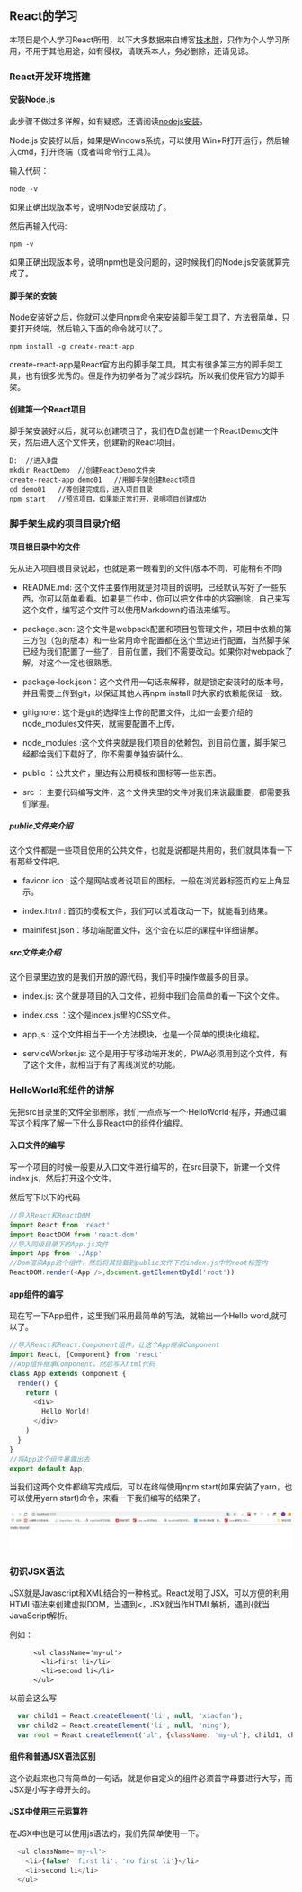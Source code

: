 ## React的学习

本项目是个人学习React所用，以下大多数据来自博客[技术胖](https://jspang.com/posts/2019/05/04/new-react-base.html)，只作为个人学习所用，不用于其他用途，如有侵权，请联系本人，务必删除，还请见谅。

### React开发环境搭建

#### 安装Node.js

此步骤不做过多详解，如有疑惑，还请阅读[nodejs安装](https://www.runoob.com/nodejs/nodejs-install-setup.html)。

Node.js 安装好以后，如果是Windows系统，可以使用 Win+R打开运行，然后输入cmd，打开终端（或者叫命令行工具）。

输入代码：

```linux
node -v
```

如果正确出现版本号，说明Node安装成功了。

然后再输入代码:

```linux
npm -v
```

如果正确出现版本号，说明npm也是没问题的，这时候我们的Node.js安装就算完成了。

#### 脚手架的安装

Node安装好之后，你就可以使用npm命令来安装脚手架工具了，方法很简单，只要打开终端，然后输入下面的命令就可以了。

```linux
npm install -g create-react-app
```

create-react-app是React官方出的脚手架工具，其实有很多第三方的脚手架工具，也有很多优秀的。但是作为初学者为了减少踩坑，所以我们使用官方的脚手架。

#### 创建第一个React项目

脚手架安装好以后，就可以创建项目了，我们在D盘创建一个ReactDemo文件夹，然后进入这个文件夹，创建新的React项目。

```linux
D:  //进入D盘
mkdir ReactDemo  //创建ReactDemo文件夹
create-react-app demo01   //用脚手架创建React项目
cd demo01   //等创建完成后，进入项目目录
npm start   //预览项目，如果能正常打开，说明项目创建成功
```

### 脚手架生成的项目目录介绍

#### 项目根目录中的文件

先从进入项目根目录说起，也就是第一眼看到的文件(版本不同，可能稍有不同)

- README.md: 这个文件主要作用就是对项目的说明，已经默认写好了一些东西，你可以简单看看。如果是工作中，你可以把文件中的内容删除，自己来写这个文件，编写这个文件可以使用Markdown的语法来编写。

- package.json: 这个文件是webpack配置和项目包管理文件，项目中依赖的第三方包（包的版本）和一些常用命令配置都在这个里边进行配置，当然脚手架已经为我们配置了一些了，目前位置，我们不需要改动。如果你对webpack了解，对这个一定也很熟悉。

- package-lock.json：这个文件用一句话来解释，就是锁定安装时的版本号，并且需要上传到git，以保证其他人再npm install 时大家的依赖能保证一致。

- gitignore : 这个是git的选择性上传的配置文件，比如一会要介绍的node_modules文件夹，就需要配置不上传。

- node_modules :这个文件夹就是我们项目的依赖包，到目前位置，脚手架已经都给我们下载好了，你不需要单独安装什么。

- public ：公共文件，里边有公用模板和图标等一些东西。

- src ： 主要代码编写文件，这个文件夹里的文件对我们来说最重要，都需要我们掌握。

##### public文件夹介绍

这个文件都是一些项目使用的公共文件，也就是说都是共用的，我们就具体看一下有那些文件吧。

- favicon.ico : 这个是网站或者说项目的图标，一般在浏览器标签页的左上角显示。

- index.html : 首页的模板文件，我们可以试着改动一下，就能看到结果。

- mainifest.json：移动端配置文件，这个会在以后的课程中详细讲解。

##### src文件夹介绍

这个目录里边放的是我们开放的源代码，我们平时操作做最多的目录。

- index.js: 这个就是项目的入口文件，视频中我们会简单的看一下这个文件。

- index.css ：这个是index.js里的CSS文件。

- app.js : 这个文件相当于一个方法模块，也是一个简单的模块化编程。

- serviceWorker.js: 这个是用于写移动端开发的，PWA必须用到这个文件，有了这个文件，就相当于有了离线浏览的功能。

### HelloWorld和组件的讲解

先把src目录里的文件全部删除，我们一点点写一个·HelloWorld·程序，并通过编写这个程序了解一下什么是React中的组件化编程。

#### 入口文件的编写

写一个项目的时候一般要从入口文件进行编写的，在src目录下，新建一个文件index.js，然后打开这个文件。

然后写下以下的代码

```javaScript
//导入React和ReactDOM
import React from 'react'
import ReactDOM from 'react-dom'
//导入同级目录下的App.js文件
import App from './App'
//Dom渲染App这个组件，然后将其挂载到public文件下的index.js中的root标签内
ReactDOM.render(<App />,document.getElementById('root'))
```

#### app组件的编写

现在写一下App组件，这里我们采用最简单的写法，就输出一个Hello word,就可以了。

```javaScript
//导入React和React.Component组件，让这个App继承Component
import React, {Component} from 'react'
//App组件继承Component，然后写入html代码
class App extends Component {
  render() {
    return (
      <div>
        Hello World!
      </div>
    )
  }
}
//将App这个组件暴露出去
export default App;
```

当我们这两个文件都编写完成后，可以在终端使用npm start(如果安装了yarn，也可以使用yarn start)命令，来看一下我们编写的结果了。

![hello Word](https://github.com/ning4256/React-study/blob/master/images/img1.png)

### 初识JSX语法

JSX就是Javascript和XML结合的一种格式。React发明了JSX，可以方便的利用HTML语法来创建虚拟DOM，当遇到<，JSX就当作HTML解析，遇到{就当JavaScript解析。

例如：

```JSX
      <ul className='my-ul'>
        <li>first li</li>
        <li>second li</li>
      </ul>
  ```

以前会这么写

```javascript
  var child1 = React.createElement('li', null, 'xiaofan');
  var child2 = React.createElement('li', null, 'ning');
  var root = React.createElement('ul', {className: 'my-ul'}, child1, child2);
```

#### 组件和普通JSX语法区别

这个说起来也只有简单的一句话，就是你自定义的组件必须首字母要进行大写，而JSX是小写字母开头的。

#### JSX中使用三元运算符

在JSX中也是可以使用js语法的，我们先简单使用一下。

```javascript
  <ul className='my-ul'>
    <li>{false? 'first li': 'no first li'}</li>
    <li>second li</li>
  </ul>
```